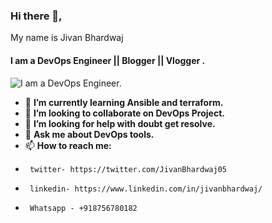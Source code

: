 ### Hi there 👋,
My name is Jivan Bhardwaj
#### I am a DevOps Engineer || Blogger || Vlogger . 
![I am a DevOps Engineer. ](https://pbs.twimg.com/profile_banners/1587388960409804800/1667300644/1500x500)

- 🌱 **I’m currently learning Ansible and terraform.**
- 👯 **I’m looking to collaborate on DevOps Project.**
- 🤔 **I’m looking for help with doubt get resolve.**
- 💬 **Ask me about DevOps tools.**
- 📫 **How to reach me:**
-      twitter- https://twitter.com/JivanBhardwaj05
-      linkedin- https://www.linkedin.com/in/jivanbhardwaj/
-      Whatsapp - +918756780182

<!--
**jivanbhardwaj/jivanbhardwaj** is a ✨ _special_ ✨ repository because its `README.md` (this file) appears on your GitHub profile.

Here are some ideas to get you started:

- 🔭 I’m currently working on ...
- 🌱 I’m currently learning ...
- 👯 I’m looking to collaborate on ...
- 🤔 I’m looking for help with ...
- 💬 Ask me about ...
- 📫 How to reach me: ...
- 😄 Pronouns: ...
- ⚡ Fun fact: ...
-->
